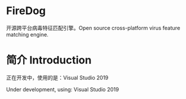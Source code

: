 # FireDog
开源跨平台病毒特征匹配引擎。Open source cross-platform virus feature matching engine.

# 简介 Introduction
正在开发中，使用的是：Visual Studio 2019

Under development, using: Visual Studio 2019